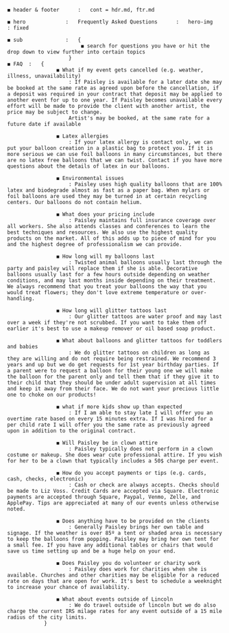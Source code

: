 	◼︎ header & footer		:	cont = hdr.md, ftr.md 

	◼︎ hero				:	Frequently Asked Questions		:	hero-img	: fixed

	◼︎ sub				: 	{
							◼︎ search for questions you have or hit the drop down to view further into certain topics 
						}
	◼︎ FAQ 	:	{
					◼︎ What if my event gets cancelled (e.g. weather, illness, unavailability)
						: If Paisley is available for a later date she may be booked at the same rate as agreed upon before the cancellation, if a deposit was required in your contract that deposit may be applied to another event for up to one year. If Paisley becomes unavailable every effort will be made to provide the client with another artist, the price may be subject to change.
						Artist's may be booked, at the same rate for a future date if available

					◼︎ Latex allergies
						: If your latex allergy is contact only, we can put your balloon creation in a plastic bag to protect you. If it is more serious we can use foil balloons in many circumstances, but there are no latex free balloons that we can twist. Contact if you have more questions about the details of latex in our balloons.
					
					◼︎ Environmental issues
						: Paisley uses high quality balloons that are 100% latex and biodegrade almost as fast as a paper bag. When mylars or foil balloons are used they may be turned in at certain recycling centers. Our balloons do not contain helium. 

					◼︎ What does your pricing include
						: Paisley maintains full insurance coverage over all workers. She also attends classes and conferences to learn the best techniques and resources. We also use the highest quality products on the market. All of this adds up to piece of mind for you and the highest degree of professionalism we can provide. 

					◼︎ How long will my balloons last
						: Twisted animal balloons usually last through the party and paisley will replace them if she is able. Decorative balloons usually last for a few hours outside depending on weather conditions, and may last months inside depending on their treatment. We always recommend that you treat your balloons the way that you would treat flowers; they don't love extreme temperature or over-handling.

					◼︎ How long will glitter tattoos last
						: Our glitter tattoos are water proof and may last over a week if they're not scrubbed. If you want to take them off earlier it's best to use a makeup remover or oil based soap product. 

					◼︎ What about balloons and glitter tattoos for toddlers and babies
						: We do glitter tattoos on children as long as they are willing and do not require being restrained. We recommend 3 years and up but we do get requests for 1st year birthday parties. If a parent were to request a balloon for their young one we will make the balloon for the parent only and tell them that if they give it to their child that they should be under adult supervision at all times and keep it away from their face. We do not want your precious little one to choke on our products!

					◼︎ what if more kids show up than expected
						: If I am able to stay late I will offer you an overtime rate based on every 15 minutes extra. If I was hired for a per child rate I will offer you the same rate as previously agreed upon in addition to the original contract. 

					◼︎ Will Paisley be in clown attire
						: Paisley typically does not perform in a clown costume or makeup. She does wear cute professional attire. If you wish for her to be a clown that typically includes a 50$ charge per event.

					◼︎ How do you accept payments or tips (e.g. cards, cash, checks, electronic)
						: Cash or check are always accepts. Checks should be made to Liz Voss. Credit Cards are accepted via Square. Electronic payments are accepted through Square, Paypal, Venmo, Zelle, and ApplePay. Tips are appreciated at many of our events unless otherwise noted. 

					◼︎ Does anything have to be provided on the clients
						: Generally Paisley brings her own table and signage. If the weather is over 85º a tent or shaded area is necessary to keep the balloons from popping. Paisley may bring her own tent for a small fee. If you have any additional tables or chairs that would save us time setting up and be a huge help on your end. 

					◼︎ Does Paisley you do volunteer or charity work
						: Paisley does work for charities when she is available. Churches and other charities may be eligible for a reduced rate on days that are open for work. It's best to schedule a weeknight to increase your chance of availability. 

					◼︎ What about events outside of Lincoln 
						: We do travel outside of lincoln but we do also charge the current IRS milage rates for any event outside of a 15 mile radius of the city limits. 
				}
